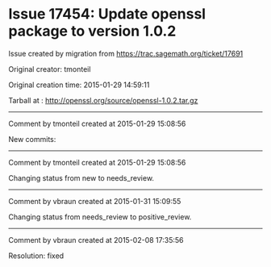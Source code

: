 # Issue 17454: Update openssl package to version 1.0.2

Issue created by migration from https://trac.sagemath.org/ticket/17691

Original creator: tmonteil

Original creation time: 2015-01-29 14:59:11

Tarball at : http://openssl.org/source/openssl-1.0.2.tar.gz



---

Comment by tmonteil created at 2015-01-29 15:08:56

New commits:


---

Comment by tmonteil created at 2015-01-29 15:08:56

Changing status from new to needs_review.


---

Comment by vbraun created at 2015-01-31 15:09:55

Changing status from needs_review to positive_review.


---

Comment by vbraun created at 2015-02-08 17:35:56

Resolution: fixed
